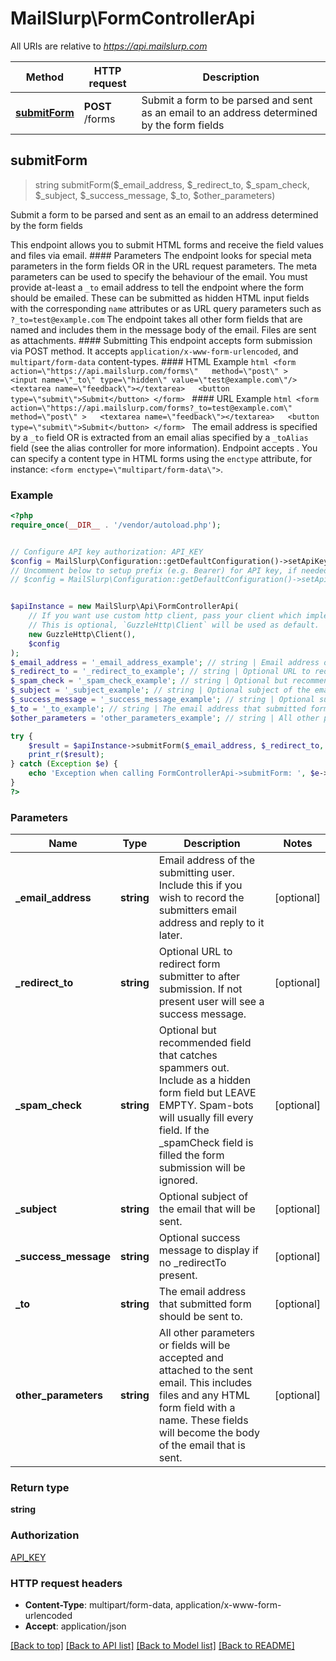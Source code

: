 # MailSlurp\FormControllerApi

All URIs are relative to *https://api.mailslurp.com*

Method | HTTP request | Description
------------- | ------------- | -------------
[**submitForm**](FormControllerApi.md#submitForm) | **POST** /forms | Submit a form to be parsed and sent as an email to an address determined by the form fields



## submitForm

> string submitForm($_email_address, $_redirect_to, $_spam_check, $_subject, $_success_message, $_to, $other_parameters)

Submit a form to be parsed and sent as an email to an address determined by the form fields

This endpoint allows you to submit HTML forms and receive the field values and files via email.   #### Parameters The endpoint looks for special meta parameters in the form fields OR in the URL request parameters. The meta parameters can be used to specify the behaviour of the email.   You must provide at-least a `_to` email address to tell the endpoint where the form should be emailed. These can be submitted as hidden HTML input fields with the corresponding `name` attributes or as URL query parameters such as `?_to=test@example.com`  The endpoint takes all other form fields that are named and includes them in the message body of the email. Files are sent as attachments.  #### Submitting This endpoint accepts form submission via POST method. It accepts `application/x-www-form-urlencoded`, and `multipart/form-data` content-types.  #### HTML Example ```html <form    action=\"https://api.mailslurp.com/forms\"   method=\"post\" >   <input name=\"_to\" type=\"hidden\" value=\"test@example.com\"/>   <textarea name=\"feedback\"></textarea>   <button type=\"submit\">Submit</button> </form> ```  #### URL Example ```html <form    action=\"https://api.mailslurp.com/forms?_to=test@example.com\"   method=\"post\" >   <textarea name=\"feedback\"></textarea>   <button type=\"submit\">Submit</button> </form> ```    The email address is specified by a `_to` field OR is extracted from an email alias specified by a `_toAlias` field (see the alias controller for more information).  Endpoint accepts .  You can specify a content type in HTML forms using the `enctype` attribute, for instance: `<form enctype=\"multipart/form-data\">`.

### Example

```php
<?php
require_once(__DIR__ . '/vendor/autoload.php');


// Configure API key authorization: API_KEY
$config = MailSlurp\Configuration::getDefaultConfiguration()->setApiKey('x-api-key', 'YOUR_API_KEY');
// Uncomment below to setup prefix (e.g. Bearer) for API key, if needed
// $config = MailSlurp\Configuration::getDefaultConfiguration()->setApiKeyPrefix('x-api-key', 'Bearer');


$apiInstance = new MailSlurp\Api\FormControllerApi(
    // If you want use custom http client, pass your client which implements `GuzzleHttp\ClientInterface`.
    // This is optional, `GuzzleHttp\Client` will be used as default.
    new GuzzleHttp\Client(),
    $config
);
$_email_address = '_email_address_example'; // string | Email address of the submitting user. Include this if you wish to record the submitters email address and reply to it later.
$_redirect_to = '_redirect_to_example'; // string | Optional URL to redirect form submitter to after submission. If not present user will see a success message.
$_spam_check = '_spam_check_example'; // string | Optional but recommended field that catches spammers out. Include as a hidden form field but LEAVE EMPTY. Spam-bots will usually fill every field. If the _spamCheck field is filled the form submission will be ignored.
$_subject = '_subject_example'; // string | Optional subject of the email that will be sent.
$_success_message = '_success_message_example'; // string | Optional success message to display if no _redirectTo present.
$_to = '_to_example'; // string | The email address that submitted form should be sent to.
$other_parameters = 'other_parameters_example'; // string | All other parameters or fields will be accepted and attached to the sent email. This includes files and any HTML form field with a name. These fields will become the body of the email that is sent.

try {
    $result = $apiInstance->submitForm($_email_address, $_redirect_to, $_spam_check, $_subject, $_success_message, $_to, $other_parameters);
    print_r($result);
} catch (Exception $e) {
    echo 'Exception when calling FormControllerApi->submitForm: ', $e->getMessage(), PHP_EOL;
}
?>
```

### Parameters


Name | Type | Description  | Notes
------------- | ------------- | ------------- | -------------
 **_email_address** | **string**| Email address of the submitting user. Include this if you wish to record the submitters email address and reply to it later. | [optional]
 **_redirect_to** | **string**| Optional URL to redirect form submitter to after submission. If not present user will see a success message. | [optional]
 **_spam_check** | **string**| Optional but recommended field that catches spammers out. Include as a hidden form field but LEAVE EMPTY. Spam-bots will usually fill every field. If the _spamCheck field is filled the form submission will be ignored. | [optional]
 **_subject** | **string**| Optional subject of the email that will be sent. | [optional]
 **_success_message** | **string**| Optional success message to display if no _redirectTo present. | [optional]
 **_to** | **string**| The email address that submitted form should be sent to. | [optional]
 **other_parameters** | **string**| All other parameters or fields will be accepted and attached to the sent email. This includes files and any HTML form field with a name. These fields will become the body of the email that is sent. | [optional]

### Return type

**string**

### Authorization

[API_KEY](../../README.md#API_KEY)

### HTTP request headers

- **Content-Type**: multipart/form-data, application/x-www-form-urlencoded
- **Accept**: application/json

[[Back to top]](#) [[Back to API list]](../../README.md#documentation-for-api-endpoints)
[[Back to Model list]](../../README.md#documentation-for-models)
[[Back to README]](../../README.md)

